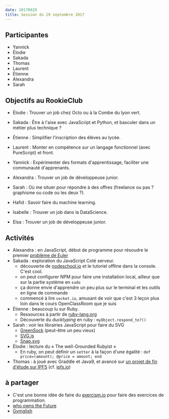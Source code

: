 ```yaml
---
date: 20170929
title: Session du 29 septembre 2017
---
```


## Participantes

- Yannick
- Élodie
- Sakada
- Thomas
- Laurent
- Étienne
- Alexandra
- Sarah


## Objectifs au RookieClub

- Élodie : Trouver un job chez Octo ou à la Combe du lyon vert.
- Sakada : Être à l'aise avec JavaScript et Python, et basculer dans un métier plus technique ?
- Étienne : Simplifier l'inscription des élèves au lycée.
- Laurent : Monter en compétence sur un langage fonctionnel (avec PureScript) et front.
- Yannick : Expérimenter des formats d'apprentissage, faciliter une communauté d'apprenants.
- Alexandra : Trouver un job de développeuse junior.
- Sarah : Où me situer pour répondre à des offres (freelance ou pas ? graphisme ou code ou les deux ?).

- Hafid : Savoir faire du machine learning.
- Isabelle : Trouver un job dans la DataScience.
- Elsa : Trouver un job de développeuse junior.


## Activités

- Alexandra : en JavaScript, début de programme pour résoudre le premier [problème de Euler](https://projecteuler.net/)
- Sakada : exploration du JavaScript Coté serveur.
  - découverte de [nodeschool.io](http://nodeschool.io) et le tutoriel offline dans la console. C'est cool.
  - on peut configurer NPM pour faire une installation local, ailleur que sur la partie système en `sudo`
  - ça donne envie d'apprendre un peu plus sur le terminal et les outils en ligne de commande
  - commencé à lire `socket.io`, amusant de voir que c'est 3 leçon plus loin dans le cours OpenClassRoom que je suis
- Étienne : beaucoup lu sur Ruby.
  - Ressources à partir de [ruby-lang.org](https://www.ruby-lang.org)
  - Découverte du _ducktyping_ en ruby : `myObject.respond_to?()`
- Sarah : voir les librairies JavaScript pour faire du SVG
  - [GreenSock](https://greensock.com/) (peut-être un peu vieux)
  - [SVG.js](http://svgjs.com/)
  - [Snap.svg](http://snapsvg.io)
- Élodie : lecture du « The well-Grounded Rubyist »
  - En ruby, on peut définir un `setter` à la façon d'une égalité : `def price=(amount); @price = amount; end`
- Thomas : à joué avec Graddle et Java9, et avancé sur [un projet de fin d'étude sur IPFS](https://github.com/mahloun/ruby-ipfs-api) (cf. [ipfs.io](https://ipfs.io))


## à partager

- C'est une bonne idée de faire du [exercism.io](https://exercism.io) pour faire des exercices de programmation.
- [who owns the Future](https://en.wikipedia.org/wiki/Who_Owns_the_Future%3F)
- [Gymglish](https://www.gymglish.com/fr)

